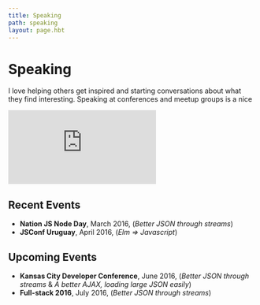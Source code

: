 ```yaml
---
title: Speaking
path: speaking
layout: page.hbt
---
```

# Speaking

I love helping others get inspired and starting conversations about what they
find interesting. Speaking at conferences and meetup groups is a nice
<div class='video-container'>
  <iframe src='https://www.youtube.com/embed/UmxPZpam7o0?start=22' frameborder='0' allowfullscreen></iframe>
</div>

## Recent Events

- **Nation JS Node Day**, March 2016, (*Better JSON through streams*)
- **JSConf Uruguay**, April 2016, (*Elm => Javascript*)

## Upcoming Events

- **Kansas City Developer Conference**, June 2016, (*Better JSON through streams* & *A better AJAX, loading large JSON easily*)
- **Full-stack 2016**, July 2016, (*Better JSON through streams*)
